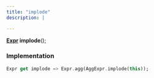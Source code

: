 ```yaml
---
title: "implode"
description: |

---
```

<span class="dart-code"><strong>[Expr] implode</strong>();</span>


### Implementation
```dart
Expr get implode => Expr.agg(AggExpr.implode(this));
```

[Expr]: /reference/classes/expr/